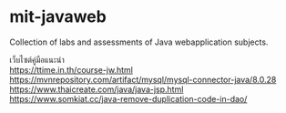 # mit-javaweb
Collection of labs and assessments of Java webapplication subjects.

เว็บไซต์คู่มือแนะนำ <br>
https://ttime.in.th/course-jw.html <br>
https://mvnrepository.com/artifact/mysql/mysql-connector-java/8.0.28 <br>
https://www.thaicreate.com/java/java-jsp.html <br>
https://www.somkiat.cc/java-remove-duplication-code-in-dao/   <br>
